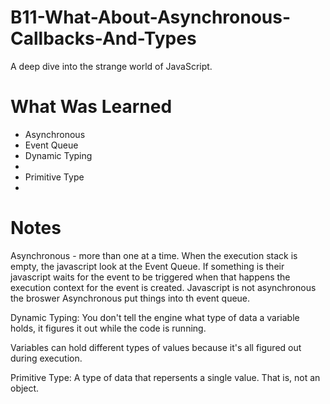 # B11-What-About-Asynchronous-Callbacks-And-Types
<p>A deep dive into the strange world of JavaScript.</p>

<h1>What Was Learned</h1>
    
 <ul>

  <li>Asynchronous</li>
  <li>Event Queue</li>
  <li> Dynamic Typing<li>
  <li>Primitive Type<li>
 </ul>
 
<h1>Notes</h1>
Asynchronous - more than one at a time.
When the execution stack is empty, the javascript look at the Event Queue. If something is their javascript waits for the event to be triggered when that happens the execution context for the event is  created. Javascript is not asynchronous the broswer Asynchronous put things into th event queue. 

Dynamic Typing: You don't tell the engine what type of data a variable holds, it figures it out while the code is running.

Variables can hold different types of values because it's all figured out during execution.

Primitive Type: A type of data that repersents a single value. That is, not an object. 